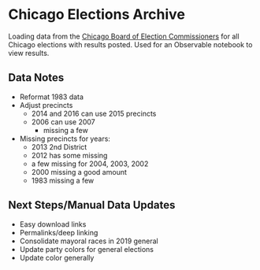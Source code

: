 # Chicago Elections Archive

Loading data from the [Chicago Board of Election Commissioners](https://chicagoelections.gov) for all Chicago elections with results posted. Used for an Observable notebook to view results.

## Data Notes

- Reformat 1983 data
- Adjust precincts
  - 2014 and 2016 can use 2015 precincts
  - 2006 can use 2007
    - missing a few
- Missing precincts for years:
  - 2013 2nd District
  - 2012 has some missing
  - a few missing for 2004, 2003, 2002
  - 2000 missing a good amount
  - 1983 missing a few

## Next Steps/Manual Data Updates

- Easy download links
- Permalinks/deep linking
- Consolidate mayoral races in 2019 general
- Update party colors for general elections
- Update color generally
